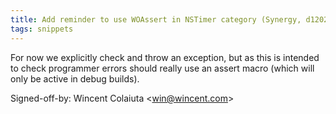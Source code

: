 ```yaml
---
title: Add reminder to use WOAssert in NSTimer category (Synergy, d1202ae)
tags: snippets
---
```


For now we explicitly check and throw an exception, but as this is intended to check programmer errors should really use an assert macro (which will only be active in debug builds).

Signed-off-by: Wincent Colaiuta &lt;win@wincent.com&gt;

